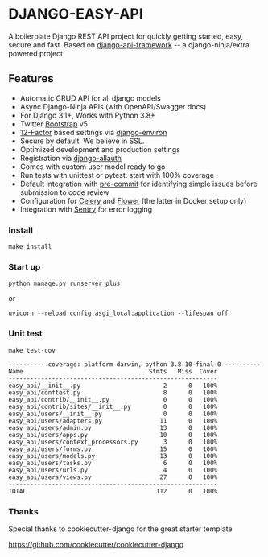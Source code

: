 # DJANGO-EASY-API 
A boilerplate Django REST API project for quickly getting started, easy, secure and fast.
Based on [django-api-framework](https://github.com/freemindcore/django-api-framework) -- a django-ninja/extra powered project.

## Features
-   Automatic CRUD API for all django models
-   Async Django-Ninja APIs (with OpenAPI/Swagger docs)
-   For Django 3.1+, Works with Python 3.8+
-   Twitter [Bootstrap](https://github.com/twbs/bootstrap) v5
-   [12-Factor](http://12factor.net/) based settings via [django-environ](https://github.com/joke2k/django-environ)
-   Secure by default. We believe in SSL.
-   Optimized development and production settings
-   Registration via [django-allauth](https://github.com/pennersr/django-allauth)
-   Comes with custom user model ready to go
-   Run tests with unittest or pytest: start with 100% coverage
-   Default integration with [pre-commit](https://github.com/pre-commit/pre-commit) for identifying simple issues before submission to code review
-   Configuration for [Celery](https://docs.celeryq.dev) and [Flower](https://github.com/mher/flower) (the latter in Docker setup only)
-   Integration with [Sentry](https://sentry.io/welcome/) for error logging

### Install
`make install
`
### Start up
`python manage.py runserver_plus`

or 

`uvicorn --reload config.asgi_local:application --lifespan off`

### Unit test
`make test-cov`

```
---------- coverage: platform darwin, python 3.8.10-final-0 ----------
Name                                   Stmts   Miss  Cover
----------------------------------------------------------
easy_api/__init__.py                       2      0   100%
easy_api/conftest.py                       8      0   100%
easy_api/contrib/__init__.py               0      0   100%
easy_api/contrib/sites/__init__.py         0      0   100%
easy_api/users/__init__.py                 0      0   100%
easy_api/users/adapters.py                11      0   100%
easy_api/users/admin.py                   13      0   100%
easy_api/users/apps.py                    10      0   100%
easy_api/users/context_processors.py       3      0   100%
easy_api/users/forms.py                   15      0   100%
easy_api/users/models.py                  13      0   100%
easy_api/users/tasks.py                    6      0   100%
easy_api/users/urls.py                     4      0   100%
easy_api/users/views.py                   27      0   100%
----------------------------------------------------------
TOTAL                                    112      0   100%

```


### Thanks 
Special thanks to cookiecutter-django for the great starter template

https://github.com/cookiecutter/cookiecutter-django

